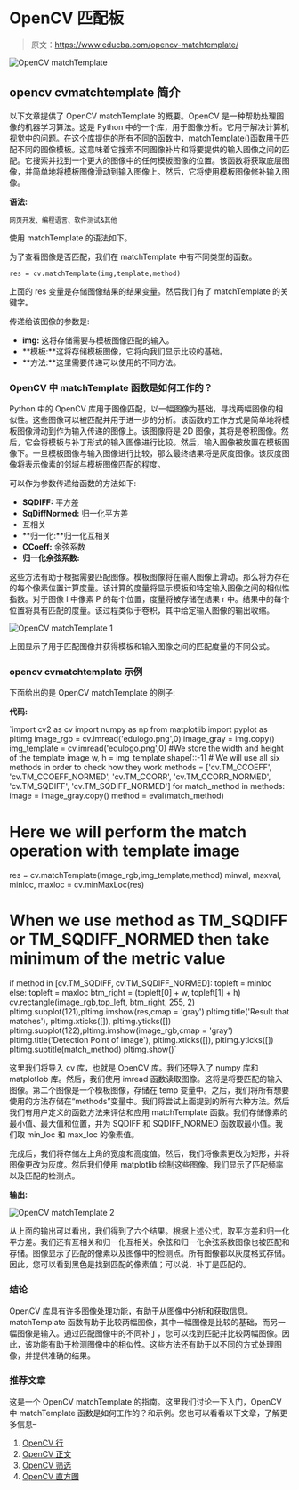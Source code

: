 # OpenCV 匹配板

> 原文：<https://www.educba.com/opencv-matchtemplate/>

![OpenCV matchTemplate](img/f30d3e0c17108a6923eef6570ea9f8ba.png)



## opencv cvmatchtemplate 简介

以下文章提供了 OpenCV matchTemplate 的概要。OpenCV 是一种帮助处理图像的机器学习算法。这是 Python 中的一个库，用于图像分析。它用于解决计算机视觉中的问题。在这个库提供的所有不同的函数中，matchTemplate()函数用于匹配不同的图像模板。这意味着它搜索不同图像补片和将要提供的输入图像之间的匹配。它搜索并找到一个更大的图像中的任何模板图像的位置。该函数将获取底层图像，并简单地将模板图像滑动到输入图像上。然后，它将使用模板图像修补输入图像。

**语法:**

<small>网页开发、编程语言、软件测试&其他</small>

使用 matchTemplate 的语法如下。

为了查看图像是否匹配，我们在 matchTemplate 中有不同类型的函数。

`res = cv.matchTemplate(img,template,method)`

上面的 res 变量是存储图像结果的结果变量。然后我们有了 matchTemplate 的关键字。

传递给该图像的参数是:

*   **img:** 这将存储需要与模板图像匹配的输入。
*   **模板:**这将存储模板图像，它将向我们显示比较的基础。
*   **方法:**这里需要传递可以使用的不同方法。

### OpenCV 中 matchTemplate 函数是如何工作的？

Python 中的 OpenCV 库用于图像匹配，以一幅图像为基础，寻找两幅图像的相似性。这些图像可以被匹配并用于进一步的分析。该函数的工作方式是简单地将模板图像滑动到作为输入传递的图像上。该图像将是 2D 图像，其将是卷积图像。然后，它会将模板与补丁形式的输入图像进行比较。然后，输入图像被放置在模板图像下。一旦模板图像与输入图像进行比较，那么最终结果将是灰度图像。该灰度图像将表示像素的邻域与模板图像匹配的程度。

可以作为参数传递给函数的方法如下:

*   **SQDIFF:** 平方差
*   **SqDiffNormed:** 归一化平方差
*   互相关
*   **归一化:**归一化互相关
*   **CCoeff:** 余弦系数
*   **归一化余弦系数:**

这些方法有助于根据需要匹配图像。模板图像将在输入图像上滑动。那么将为存在的每个像素位置计算度量。该计算的度量将显示模板和特定输入图像之间的相似性指数。对于图像 I 中像素 P 的每个位置，度量将被存储在结果 r 中。结果中的每个位置将具有匹配的度量。该过程类似于卷积，其中给定输入图像的输出收缩。

![OpenCV matchTemplate 1](img/71c3633798ab822d00c078396cd45971.png)



上图显示了用于匹配图像并获得模板和输入图像之间的匹配度量的不同公式。

### opencv cvmatchtemplate 示例

下面给出的是 OpenCV matchTemplate 的例子:

**代码:**

`import cv2 as cv
import numpy as np
from matplotlib import pyplot as pltimg
image_rgb = cv.imread('edulogo.png',0)
image_gray = img.copy()
img_template = cv.imread('edulogo.png',0)
#We store the width and height of the template image
w, h = img_template.shape[::-1] # We will use all six methods in order to check how they work
methods = ['cv.TM_CCOEFF', 'cv.TM_CCOEFF_NORMED', 'cv.TM_CCORR',
'cv.TM_CCORR_NORMED', 'cv.TM_SQDIFF', 'cv.TM_SQDIFF_NORMED'] for match_method in methods:
image = image_gray.copy()
method = eval(match_method)
# Here we will perform the match operation with template image
res = cv.matchTemplate(image_rgb,img_template,method)
minval, maxval, minloc, maxloc = cv.minMaxLoc(res)
# When we use method as TM_SQDIFF or TM_SQDIFF_NORMED then take minimum of the metric value
if method in [cv.TM_SQDIFF, cv.TM_SQDIFF_NORMED]:
topleft = minloc
else:
topleft = maxloc
btm_right = (topleft[0] + w, topleft[1] + h)
cv.rectangle(image_rgb,top_left, btm_right, 255, 2)
pltimg.subplot(121),pltimg.imshow(res,cmap = 'gray')
pltimg.title('Result that matches'), pltimg.xticks([]), pltimg.yticks([])
pltimg.subplot(122),pltimg.imshow(image_rgb,cmap = 'gray')
pltimg.title('Detection Point of image'), pltimg.xticks([]), pltimg.yticks([])
pltimg.suptitle(match_method)
pltimg.show()`

这里我们将导入 cv 库，也就是 OpenCV 库。我们还导入了 numpy 库和 matplotlob 库。然后，我们使用 imread 函数读取图像。这将是将要匹配的输入图像。第二个图像是一个模板图像，存储在 temp 变量中。之后，我们将所有想要使用的方法存储在“methods”变量中。我们将尝试上面提到的所有六种方法。然后我们有用户定义的函数方法来评估和应用 matchTemplate 函数。我们存储像素的最小值、最大值和位置，并为 SQDIFF 和 SQDIFF_NORMED 函数取最小值。我们取 min_loc 和 max_loc 的像素值。

完成后，我们将存储左上角的宽度和高度值。然后，我们将像素更改为矩形，并将图像更改为灰度。然后我们使用 matplotlib 绘制这些图像。我们显示了匹配频率以及匹配的检测点。

**输出:**

![OpenCV matchTemplate 2](img/d6e1c530c1ac3b114f109c8f96341124.png)



从上面的输出可以看出，我们得到了六个结果。根据上述公式，取平方差和归一化平方差。我们还有互相关和归一化互相关。余弦和归一化余弦系数图像也被匹配和存储。图像显示了匹配的像素以及图像中的检测点。所有图像都以灰度格式存储。因此，您可以看到黑色是找到匹配的像素值；可以说，补丁是匹配的。

### 结论

OpenCV 库具有许多图像处理功能，有助于从图像中分析和获取信息。matchTemplate 函数有助于比较两幅图像，其中一幅图像是比较的基础，而另一幅图像是输入。通过匹配图像中的不同补丁，您可以找到匹配并比较两幅图像。因此，该功能有助于检测图像中的相似性。这些方法还有助于以不同的方式处理图像，并提供准确的结果。

### 推荐文章

这是一个 OpenCV matchTemplate 的指南。这里我们讨论一下入门，OpenCV 中 matchTemplate 函数是如何工作的？和示例。您也可以看看以下文章，了解更多信息–

1.  [OpenCV 行](https://www.educba.com/opencv-line/)
2.  [OpenCV 正文](https://www.educba.com/opencv-text/)
3.  [OpenCV 筛选](https://www.educba.com/opencv-sift/)
4.  [OpenCV 直方图](https://www.educba.com/opencv-histogram/)





